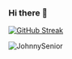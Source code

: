 ### Hi there 👋

[![GitHub Streak](https://streak-stats.demolab.com?user=JohnnySenior&theme=dark)](https://git.io/streak-stats)
<p align="left"> <img src="https://github-readme-stats.vercel.app/api?username=JohnnySenior&show_icons=true&theme=gotham" alt="JohnnySenior" />

<!--
**JohnnySenior/JohnnySenior** is a ✨ _special_ ✨ repository because its `README.md` (this file) appears on your GitHub profile.

Here are some ideas to get you started:

- 🔭 I’m currently working on ...
- 🌱 I’m currently learning ...
- 👯 I’m looking to collaborate on ...
- 🤔 I’m looking for help with ...
- 💬 Ask me about ...
- 📫 How to reach me: ...
- 😄 Pronouns: ...
- ⚡ Fun fact: ...
-->
